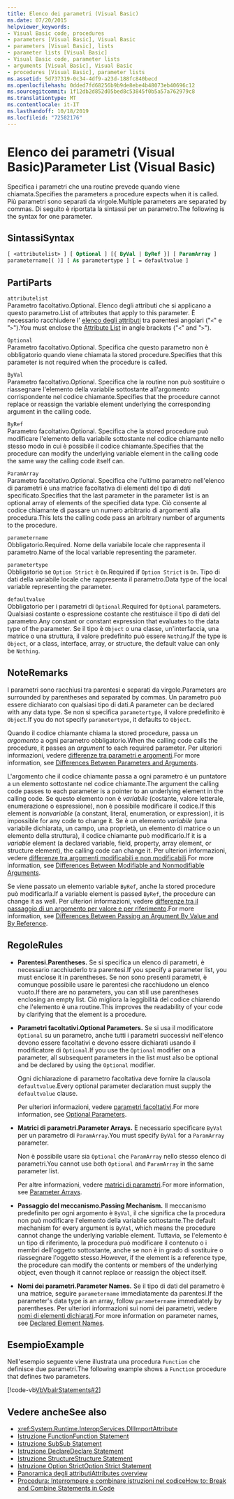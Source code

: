 ```yaml
---
title: Elenco dei parametri (Visual Basic)
ms.date: 07/20/2015
helpviewer_keywords:
- Visual Basic code, procedures
- parameters [Visual Basic], Visual Basic
- parameters [Visual Basic], lists
- parameter lists [Visual Basic]
- Visual Basic code, parameter lists
- arguments [Visual Basic], Visual Basic
- procedures [Visual Basic], parameter lists
ms.assetid: 5d737319-0c34-4df9-a23d-188fc840becd
ms.openlocfilehash: 0dded7fd68256b9b9de8ebe4b48073eb40696c12
ms.sourcegitcommit: 1f12db2d852d05bed8c53845f0b5a57a762979c8
ms.translationtype: MT
ms.contentlocale: it-IT
ms.lasthandoff: 10/18/2019
ms.locfileid: "72582176"
---
```

# <a name="parameter-list-visual-basic"></a><span data-ttu-id="8c471-102">Elenco dei parametri (Visual Basic)</span><span class="sxs-lookup"><span data-stu-id="8c471-102">Parameter List (Visual Basic)</span></span>

<span data-ttu-id="8c471-103">Specifica i parametri che una routine prevede quando viene chiamata.</span><span class="sxs-lookup"><span data-stu-id="8c471-103">Specifies the parameters a procedure expects when it is called.</span></span> <span data-ttu-id="8c471-104">Più parametri sono separati da virgole.</span><span class="sxs-lookup"><span data-stu-id="8c471-104">Multiple parameters are separated by commas.</span></span> <span data-ttu-id="8c471-105">Di seguito è riportata la sintassi per un parametro.</span><span class="sxs-lookup"><span data-stu-id="8c471-105">The following is the syntax for one parameter.</span></span>

## <a name="syntax"></a><span data-ttu-id="8c471-106">Sintassi</span><span class="sxs-lookup"><span data-stu-id="8c471-106">Syntax</span></span>

```vb
[ <attributelist> ] [ Optional ] [{ ByVal | ByRef }] [ ParamArray ]
parametername[( )] [ As parametertype ] [ = defaultvalue ]
```

## <a name="parts"></a><span data-ttu-id="8c471-107">Parti</span><span class="sxs-lookup"><span data-stu-id="8c471-107">Parts</span></span>

`attributelist`  
<span data-ttu-id="8c471-108">Parametro facoltativo.</span><span class="sxs-lookup"><span data-stu-id="8c471-108">Optional.</span></span> <span data-ttu-id="8c471-109">Elenco degli attributi che si applicano a questo parametro.</span><span class="sxs-lookup"><span data-stu-id="8c471-109">List of attributes that apply to this parameter.</span></span> <span data-ttu-id="8c471-110">È necessario racchiudere l' [elenco degli attributi](../../../visual-basic/language-reference/statements/attribute-list.md) tra parentesi angolari ("`<`" e "`>`").</span><span class="sxs-lookup"><span data-stu-id="8c471-110">You must enclose the [Attribute List](../../../visual-basic/language-reference/statements/attribute-list.md) in angle brackets ("`<`" and "`>`").</span></span>

`Optional`  
<span data-ttu-id="8c471-111">Parametro facoltativo.</span><span class="sxs-lookup"><span data-stu-id="8c471-111">Optional.</span></span> <span data-ttu-id="8c471-112">Specifica che questo parametro non è obbligatorio quando viene chiamata la stored procedure.</span><span class="sxs-lookup"><span data-stu-id="8c471-112">Specifies that this parameter is not required when the procedure is called.</span></span>

`ByVal`  
<span data-ttu-id="8c471-113">Parametro facoltativo.</span><span class="sxs-lookup"><span data-stu-id="8c471-113">Optional.</span></span> <span data-ttu-id="8c471-114">Specifica che la routine non può sostituire o riassegnare l'elemento della variabile sottostante all'argomento corrispondente nel codice chiamante.</span><span class="sxs-lookup"><span data-stu-id="8c471-114">Specifies that the procedure cannot replace or reassign the variable element underlying the corresponding argument in the calling code.</span></span>

`ByRef`  
<span data-ttu-id="8c471-115">Parametro facoltativo.</span><span class="sxs-lookup"><span data-stu-id="8c471-115">Optional.</span></span> <span data-ttu-id="8c471-116">Specifica che la stored procedure può modificare l'elemento della variabile sottostante nel codice chiamante nello stesso modo in cui è possibile il codice chiamante.</span><span class="sxs-lookup"><span data-stu-id="8c471-116">Specifies that the procedure can modify the underlying variable element in the calling code the same way the calling code itself can.</span></span>

`ParamArray`  
<span data-ttu-id="8c471-117">Parametro facoltativo.</span><span class="sxs-lookup"><span data-stu-id="8c471-117">Optional.</span></span> <span data-ttu-id="8c471-118">Specifica che l'ultimo parametro nell'elenco di parametri è una matrice facoltativa di elementi del tipo di dati specificato.</span><span class="sxs-lookup"><span data-stu-id="8c471-118">Specifies that the last parameter in the parameter list is an optional array of elements of the specified data type.</span></span> <span data-ttu-id="8c471-119">Ciò consente al codice chiamante di passare un numero arbitrario di argomenti alla procedura.</span><span class="sxs-lookup"><span data-stu-id="8c471-119">This lets the calling code pass an arbitrary number of arguments to the procedure.</span></span>

`parametername`  
<span data-ttu-id="8c471-120">Obbligatorio.</span><span class="sxs-lookup"><span data-stu-id="8c471-120">Required.</span></span> <span data-ttu-id="8c471-121">Nome della variabile locale che rappresenta il parametro.</span><span class="sxs-lookup"><span data-stu-id="8c471-121">Name of the local variable representing the parameter.</span></span>

`parametertype`  
<span data-ttu-id="8c471-122">Obbligatorio se `Option Strict` è `On`.</span><span class="sxs-lookup"><span data-stu-id="8c471-122">Required if `Option Strict` is `On`.</span></span> <span data-ttu-id="8c471-123">Tipo di dati della variabile locale che rappresenta il parametro.</span><span class="sxs-lookup"><span data-stu-id="8c471-123">Data type of the local variable representing the parameter.</span></span>

`defaultvalue`  
<span data-ttu-id="8c471-124">Obbligatorio per i parametri di `Optional`.</span><span class="sxs-lookup"><span data-stu-id="8c471-124">Required for `Optional` parameters.</span></span> <span data-ttu-id="8c471-125">Qualsiasi costante o espressione costante che restituisce il tipo di dati del parametro.</span><span class="sxs-lookup"><span data-stu-id="8c471-125">Any constant or constant expression that evaluates to the data type of the parameter.</span></span> <span data-ttu-id="8c471-126">Se il tipo è `Object` o una classe, un'interfaccia, una matrice o una struttura, il valore predefinito può essere `Nothing`.</span><span class="sxs-lookup"><span data-stu-id="8c471-126">If the type is `Object`, or a class, interface, array, or structure, the default value can only be `Nothing`.</span></span>

## <a name="remarks"></a><span data-ttu-id="8c471-127">Note</span><span class="sxs-lookup"><span data-stu-id="8c471-127">Remarks</span></span>

<span data-ttu-id="8c471-128">I parametri sono racchiusi tra parentesi e separati da virgole.</span><span class="sxs-lookup"><span data-stu-id="8c471-128">Parameters are surrounded by parentheses and separated by commas.</span></span> <span data-ttu-id="8c471-129">Un parametro può essere dichiarato con qualsiasi tipo di dati.</span><span class="sxs-lookup"><span data-stu-id="8c471-129">A parameter can be declared with any data type.</span></span> <span data-ttu-id="8c471-130">Se non si specifica `parametertype`, il valore predefinito è `Object`.</span><span class="sxs-lookup"><span data-stu-id="8c471-130">If you do not specify `parametertype`, it defaults to `Object`.</span></span>

<span data-ttu-id="8c471-131">Quando il codice chiamante chiama la stored procedure, passa un *argomento* a ogni parametro obbligatorio.</span><span class="sxs-lookup"><span data-stu-id="8c471-131">When the calling code calls the procedure, it passes an *argument* to each required parameter.</span></span> <span data-ttu-id="8c471-132">Per ulteriori informazioni, vedere [differenze tra parametri e argomenti](../../../visual-basic/programming-guide/language-features/procedures/differences-between-parameters-and-arguments.md).</span><span class="sxs-lookup"><span data-stu-id="8c471-132">For more information, see [Differences Between Parameters and Arguments](../../../visual-basic/programming-guide/language-features/procedures/differences-between-parameters-and-arguments.md).</span></span>

<span data-ttu-id="8c471-133">L'argomento che il codice chiamante passa a ogni parametro è un puntatore a un elemento sottostante nel codice chiamante.</span><span class="sxs-lookup"><span data-stu-id="8c471-133">The argument the calling code passes to each parameter is a pointer to an underlying element in the calling code.</span></span> <span data-ttu-id="8c471-134">Se questo elemento non è *variabile* (costante, valore letterale, enumerazione o espressione), non è possibile modificare il codice.</span><span class="sxs-lookup"><span data-stu-id="8c471-134">If this element is *nonvariable* (a constant, literal, enumeration, or expression), it is impossible for any code to change it.</span></span> <span data-ttu-id="8c471-135">Se è un elemento *variabile* (una variabile dichiarata, un campo, una proprietà, un elemento di matrice o un elemento della struttura), il codice chiamante può modificarlo.</span><span class="sxs-lookup"><span data-stu-id="8c471-135">If it is a *variable* element (a declared variable, field, property, array element, or structure element), the calling code can change it.</span></span> <span data-ttu-id="8c471-136">Per ulteriori informazioni, vedere [differenze tra argomenti modificabili e non modificabili](../../../visual-basic/programming-guide/language-features/procedures/differences-between-modifiable-and-nonmodifiable-arguments.md).</span><span class="sxs-lookup"><span data-stu-id="8c471-136">For more information, see [Differences Between Modifiable and Nonmodifiable Arguments](../../../visual-basic/programming-guide/language-features/procedures/differences-between-modifiable-and-nonmodifiable-arguments.md).</span></span>

<span data-ttu-id="8c471-137">Se viene passato un elemento variable `ByRef`, anche la stored procedure può modificarla.</span><span class="sxs-lookup"><span data-stu-id="8c471-137">If a variable element is passed `ByRef`, the procedure can change it as well.</span></span> <span data-ttu-id="8c471-138">Per ulteriori informazioni, vedere [differenze tra il passaggio di un argomento per valore e per riferimento](../../../visual-basic/programming-guide/language-features/procedures/differences-between-passing-an-argument-by-value-and-by-reference.md).</span><span class="sxs-lookup"><span data-stu-id="8c471-138">For more information, see [Differences Between Passing an Argument By Value and By Reference](../../../visual-basic/programming-guide/language-features/procedures/differences-between-passing-an-argument-by-value-and-by-reference.md).</span></span>

## <a name="rules"></a><span data-ttu-id="8c471-139">Regole</span><span class="sxs-lookup"><span data-stu-id="8c471-139">Rules</span></span>

- <span data-ttu-id="8c471-140">**Parentesi.**</span><span class="sxs-lookup"><span data-stu-id="8c471-140">**Parentheses.**</span></span> <span data-ttu-id="8c471-141">Se si specifica un elenco di parametri, è necessario racchiuderlo tra parentesi.</span><span class="sxs-lookup"><span data-stu-id="8c471-141">If you specify a parameter list, you must enclose it in parentheses.</span></span> <span data-ttu-id="8c471-142">Se non sono presenti parametri, è comunque possibile usare le parentesi che racchiudono un elenco vuoto.</span><span class="sxs-lookup"><span data-stu-id="8c471-142">If there are no parameters, you can still use parentheses enclosing an empty list.</span></span> <span data-ttu-id="8c471-143">Ciò migliora la leggibilità del codice chiarendo che l'elemento è una routine.</span><span class="sxs-lookup"><span data-stu-id="8c471-143">This improves the readability of your code by clarifying that the element is a procedure.</span></span>

- <span data-ttu-id="8c471-144">**Parametri facoltativi.**</span><span class="sxs-lookup"><span data-stu-id="8c471-144">**Optional Parameters.**</span></span> <span data-ttu-id="8c471-145">Se si usa il modificatore `Optional` su un parametro, anche tutti i parametri successivi nell'elenco devono essere facoltativi e devono essere dichiarati usando il modificatore di `Optional`.</span><span class="sxs-lookup"><span data-stu-id="8c471-145">If you use the `Optional` modifier on a parameter, all subsequent parameters in the list must also be optional and be declared by using the `Optional` modifier.</span></span>

     <span data-ttu-id="8c471-146">Ogni dichiarazione di parametro facoltativa deve fornire la clausola `defaultvalue`.</span><span class="sxs-lookup"><span data-stu-id="8c471-146">Every optional parameter declaration must supply the `defaultvalue` clause.</span></span>

     <span data-ttu-id="8c471-147">Per ulteriori informazioni, vedere [parametri facoltativi](../../../visual-basic/programming-guide/language-features/procedures/optional-parameters.md).</span><span class="sxs-lookup"><span data-stu-id="8c471-147">For more information, see [Optional Parameters](../../../visual-basic/programming-guide/language-features/procedures/optional-parameters.md).</span></span>

- <span data-ttu-id="8c471-148">**Matrici di parametri.**</span><span class="sxs-lookup"><span data-stu-id="8c471-148">**Parameter Arrays.**</span></span> <span data-ttu-id="8c471-149">È necessario specificare `ByVal` per un parametro di `ParamArray`.</span><span class="sxs-lookup"><span data-stu-id="8c471-149">You must specify `ByVal` for a `ParamArray` parameter.</span></span>

     <span data-ttu-id="8c471-150">Non è possibile usare sia `Optional` che `ParamArray` nello stesso elenco di parametri.</span><span class="sxs-lookup"><span data-stu-id="8c471-150">You cannot use both `Optional` and `ParamArray` in the same parameter list.</span></span>

     <span data-ttu-id="8c471-151">Per altre informazioni, vedere [matrici di parametri](../../../visual-basic/programming-guide/language-features/procedures/parameter-arrays.md).</span><span class="sxs-lookup"><span data-stu-id="8c471-151">For more information, see [Parameter Arrays](../../../visual-basic/programming-guide/language-features/procedures/parameter-arrays.md).</span></span>

- <span data-ttu-id="8c471-152">**Passaggio del meccanismo.**</span><span class="sxs-lookup"><span data-stu-id="8c471-152">**Passing Mechanism.**</span></span> <span data-ttu-id="8c471-153">Il meccanismo predefinito per ogni argomento è `ByVal`, il che significa che la procedura non può modificare l'elemento della variabile sottostante.</span><span class="sxs-lookup"><span data-stu-id="8c471-153">The default mechanism for every argument is `ByVal`, which means the procedure cannot change the underlying variable element.</span></span> <span data-ttu-id="8c471-154">Tuttavia, se l'elemento è un tipo di riferimento, la procedura può modificare il contenuto o i membri dell'oggetto sottostante, anche se non è in grado di sostituire o riassegnare l'oggetto stesso.</span><span class="sxs-lookup"><span data-stu-id="8c471-154">However, if the element is a reference type, the procedure can modify the contents or members of the underlying object, even though it cannot replace or reassign the object itself.</span></span>

- <span data-ttu-id="8c471-155">**Nomi dei parametri.**</span><span class="sxs-lookup"><span data-stu-id="8c471-155">**Parameter Names.**</span></span> <span data-ttu-id="8c471-156">Se il tipo di dati del parametro è una matrice, seguire `parametername` immediatamente da parentesi.</span><span class="sxs-lookup"><span data-stu-id="8c471-156">If the parameter's data type is an array, follow `parametername` immediately by parentheses.</span></span> <span data-ttu-id="8c471-157">Per ulteriori informazioni sui nomi dei parametri, vedere [nomi di elementi dichiarati](../../../visual-basic/programming-guide/language-features/declared-elements/declared-element-names.md).</span><span class="sxs-lookup"><span data-stu-id="8c471-157">For more information on parameter names, see [Declared Element Names](../../../visual-basic/programming-guide/language-features/declared-elements/declared-element-names.md).</span></span>

## <a name="example"></a><span data-ttu-id="8c471-158">Esempio</span><span class="sxs-lookup"><span data-stu-id="8c471-158">Example</span></span>

<span data-ttu-id="8c471-159">Nell'esempio seguente viene illustrata una procedura `Function` che definisce due parametri.</span><span class="sxs-lookup"><span data-stu-id="8c471-159">The following example shows a `Function` procedure that defines two parameters.</span></span>

[!code-vb[VbVbalrStatements#2](~/samples/snippets/visualbasic/VS_Snippets_VBCSharp/VbVbalrStatements/VB/Class1.vb#2)]

## <a name="see-also"></a><span data-ttu-id="8c471-160">Vedere anche</span><span class="sxs-lookup"><span data-stu-id="8c471-160">See also</span></span>

- <xref:System.Runtime.InteropServices.DllImportAttribute>
- [<span data-ttu-id="8c471-161">Istruzione Function</span><span class="sxs-lookup"><span data-stu-id="8c471-161">Function Statement</span></span>](../../../visual-basic/language-reference/statements/function-statement.md)
- [<span data-ttu-id="8c471-162">Istruzione Sub</span><span class="sxs-lookup"><span data-stu-id="8c471-162">Sub Statement</span></span>](../../../visual-basic/language-reference/statements/sub-statement.md)
- [<span data-ttu-id="8c471-163">Istruzione Declare</span><span class="sxs-lookup"><span data-stu-id="8c471-163">Declare Statement</span></span>](../../../visual-basic/language-reference/statements/declare-statement.md)
- [<span data-ttu-id="8c471-164">Istruzione Structure</span><span class="sxs-lookup"><span data-stu-id="8c471-164">Structure Statement</span></span>](../../../visual-basic/language-reference/statements/structure-statement.md)
- [<span data-ttu-id="8c471-165">Istruzione Option Strict</span><span class="sxs-lookup"><span data-stu-id="8c471-165">Option Strict Statement</span></span>](../../../visual-basic/language-reference/statements/option-strict-statement.md)
- [<span data-ttu-id="8c471-166">Panoramica degli attributi</span><span class="sxs-lookup"><span data-stu-id="8c471-166">Attributes overview</span></span>](../../../visual-basic/programming-guide/concepts/attributes/index.md)
- [<span data-ttu-id="8c471-167">Procedura: Interrompere e combinare istruzioni nel codice</span><span class="sxs-lookup"><span data-stu-id="8c471-167">How to: Break and Combine Statements in Code</span></span>](../../../visual-basic/programming-guide/program-structure/how-to-break-and-combine-statements-in-code.md)
